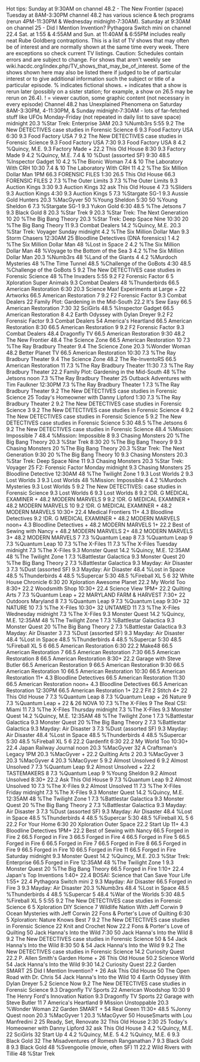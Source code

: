 Hot tips: Sunday at 9:30AM on channel 48.2 - The New Frontier (space)
Tuesday at 8AM-3:30PM channel 48.2 has various science & tech programs
(rerun 4PM-11:30PM & Wednesday midnight-7:30AM). Saturday at 9:30AM on
channel 25 - Did I Mention Invention? Pythagora Switch mini on channel
22.4 Sat. at 1:55 & 4:55AM and Sun. at 11:40AM & 6:55PM includes really
neat Rube Goldberg contraptions. This is a list of TV shows that may
often be of interest and are normally shown at the same time every week.
There are exceptions so check current TV listings. Caution: Schedules
contain errors and are subject to change. For shows that aren't weekly
see wiki.hacdc.org/index.php/TV_shows_that_may_be_of_interest. Some of
the shows shown here may also be listed there if judged to be of
particular interest or to give additional information such the subject
or title of a particular episode. % indicates fictional shows. +
indicates that a show is rerun later (possibly on a sister station; for
example, a show on 26.5 may be rerun on 26.4). ! = viewer caution, some
graphic content (not necessary in every episode) Channel 48.2 has
Unexplained Phenomena on Saturday 8AM-3:30PM, 4-11:30PM, & Sunday
midnight-7:30AM - lots of far-fetched stuff like UFOs Monday-Friday (not
repeated in daily list to save space) midnight 20.3 %Star Trek:
Enterprise 3AM 20.3 %Numb3rs 5:55 9.2 The New DETECTIVES case studies in
Forensic Science 6 9.3 Food Factory USA 6:30 9.3 Food Factory USA 7 9.2
The New DETECTIVES case studies in Forensic Science 9.3 Food Factory USA
7:30 9.3 Food Factory USA 8 4.2 %Quincy, M.E. 9.3 Factory Made + 22.2
This Old House 8:30 9.3 Factory Made 9 4.2 %Quincy, M.E. 7.4 & 10 %Dust
(assorted SF) 9:30 48.5 %Inspector Gadget 10 4.2 %The Bionic Woman 7.4 &
10 The Laboratory With CRH 10:30 7.4 & 10 The Laboratory With CRH 11 4.2
%The Six Million Dollar Man 1PM 66.3 FORENSIC FILES 1:30 26.5 This Old
House 66.3 FORENSIC FILES 2 7.3 %The Outer Limits 3 7.3 %The Outer
Limits 9.3 Auction Kings 3:30 9.3 Auction Kings 32 ask This Old House 4
7.3 %Sliders 9.3 Auction Kings 4:30 9.3 Auction Kings 5 7.3 %Stargate
SG-1 9.3 Aussie Gold Hunters 20.3 %MacGyver 50 %Young Sheldon 5:30 50
%Young Sheldon 6 7.3 %Stargate SG-1 9.3 Yukon Gold 6:30 48.5 %The
Jetsons 7 9.3 Black Gold 8 20.3 %Star Trek 9 20.3 %Star Trek: The Next
Generation 10 20 %The Big Bang Theory 20.3 %Star Trek: Deep Space Nine
10:30 20 %The Big Bang Theory 11 9.3 Combat Dealers 14.2 %Quincy, M.E.
20.3 %Star Trek: Voyager Sunday midnight 4.2 %The Six Million Dollar Man
9.3 Storm Chasers 12:30AM 25 Bloodline Detectives (DNA forensics) 1 4.2
%The Six Million Dollar Man 48 %Lost in Space 2 4.2 %The Six Million
Dollar Man 48 %Voyage to the Bottom of the Sea 3 4.2 %The Six Million
Dollar Man 20.3 %Numb3rs 48 %Land of the Giants 4 4.2 %Murdoch Mysteries
48 %The Time Tunnel 48.5 %Challenge of the GoBots 4:30 48.5 %Challenge
of the GoBots 5 9.2 The New DETECTIVES case studies in Forensic Science
48 %The Invaders 5:55 9.2 F2 Forensic Factor 6 5 Xploration Super
Animals 9.3 Combat Dealers 48 %Thunderbirds 66.5 American Restoration
6:30 20.3 Science Max! Experiments at Large + 22 Artworks 66.5 American
Restoration 7 9.2 F2 Forensic Factor 9.3 Combat Dealers 22 Family Plot:
Gardening in the Mid-South 22.2 It's Sew Easy 66.5 American Restoration
7:30 32 SciGirls 48.5 %Inspector Gadget 66.5 American Restoration 8 4.2
Earth Odyssey with Dylan Dreyer 9.2 F2 Forensic Factor 9.3 Combat
Dealers 54 America's Heartland 66.5 American Restoration 8:30 66.5
American Restoration 9 9.2 F2 Forensic Factor 9.3 Combat Dealers 48.4
Dragonfly TV 66.5 American Restoration 9:30 48.2 The New Frontier 48.4
The Science Zone 66.5 American Restoration 10 7.3 %The Ray Bradbury
Theater 9.4 The Science Zone 20.3 %Wonder Woman 48.2 Better Planet TV
66.5 American Restoration 10:30 7.3 %The Ray Bradbury Theater 9.4 The
Science Zone 48.2 The Re-InventoRS 66.5 American Restoration 11 7.3 %The
Ray Bradbury Theater 11:30 7.3 %The Ray Bradbury Theater 22.2 Family
Plot: Gardening in the Mid-South 48 %The Jetsons noon 7.3 %The Ray
Bradbury Theater 25 Outback Adventures with Tim Faulkner 12:30PM 7.3
%The Ray Bradbury Theater 1 7.3 %The Ray Bradbury Theater 9.2 The New
DETECTIVES case studies in Forensic Science 25 Today's Homeowner with
Danny Lipford 1:30 7.3 %The Ray Bradbury Theater 2 9.2 The New
DETECTIVES case studies in Forensic Science 3 9.2 The New DETECTIVES
case studies in Forensic Science 4 9.2 The New DETECTIVES case studies
in Forensic Science 5 9.2 The New DETECTIVES case studies in Forensic
Science 5:30 48.5 %The Jetsons 6 9.2 The New DETECTIVES case studies in
Forensic Science 48.4 %Mission: Impossible 7 48.4 %Mission: Impossible 8
9.3 Chasing Monsters 20 %The Big Bang Theory 20.3 %Star Trek 8:30 20
%The Big Bang Theory 9 9.3 Chasing Monsters 20 %The Big Bang Theory 20.3
%Star Trek: The Next Generation 9:30 20 %The Big Bang Theory 10 9.3
Chasing Monsters 20.3 %Star Trek: Deep Space Nine 11 9.3 Chasing
Monsters 20.3 %Star Trek: Voyager 25 F2: Forensic Factor Monday midnight
9.3 Chasing Monsters 25 Bloodline Detective 12:30AM 48 %The Twilight
Zone 1 9.3 Lost Worlds 2 9.3 Lost Worlds 3 9.3 Lost Worlds 48 %Mission:
Impossible 4 4.2 %Murdoch Mysteries 9.3 Lost Worlds 5 9.2 The New
DETECTIVES: case studies in Forensic Science 9.3 Lost Worlds 6 9.3 Lost
Worlds 8 9.2 !DR. G MEDICAL EXAMINER + 48.2 MODERN MARVELS 9 9.2 !DR. G
MEDICAL EXAMINER + 48.2 MODERN MARVELS 10 9.2 !DR. G MEDICAL EXAMINER +
48.2 MODERN MARVELS 10:30+ 22.4 Medical Frontiers 11+ 4.3 Bloodline
Detectives 9.2 !DR. G MEDICAL EXAMINER + 48.2 MODERN MARVELS noon+ 4.3
Bloodline Detectives + 48.2 MODERN MARVELS 1+ 22.2 Best of Sewing with
Nancy + 48.2 MODERN MARVELS 2+ 48.2 MODERN MARVELS 3+ 48.2 MODERN
MARVELS 7 7.3 %Quantum Leap 8 7.3 %Quantum Leap 9 7.3 %Quantum Leap 10
7.3 %The X-Files 11 7.3 %The X-Files Tuesday midnight 7.3 %The X-Files
9.3 Monster Quest 14.2 %Quincy, M.E. 12:35AM 48 %The Twilight Zone 1 7.3
%Battlestar Galactica 9.3 Monster Quest 20 %The Big Bang Theory 2 7.3
%Battlestar Galactica 9.3 Mayday: Air Disaster 3 7.3 %Dust (assorted SF)
9.3 Mayday: Air Disaster 48.4 %Lost in Space 48.5 %Thunderbirds 4 48.5
%Supercar 5:30 48.5 %Fireball XL 5 6 32 White House Chronicle 6:30 20
Xploration Awesome Planet 22.2 My World Too 8:30+ 22.2 Woodsmith Shop
10:30+ 22.4 Science View 1PM+ 22.2 Quilting Arts 7 7.3 %Quantum Leap +
22 MARYLAND FARM & HARVEST 7:30+ 22 Outdoors Maryland 8 7.3 %Quantum
Leap 9 7.3 %Quantum Leap 9:30+ 32 NATURE 10 7.3 %The X-Files 10:30+ 32
UNTAMED 11 7.3 %The X-Files Wednesday midnight 7.3 %The X-Files 9.3
Monster Quest 14.2 %Quincy, M.E. 12:35AM 48 %The Twilight Zone 1 7.3
%Battlestar Galactica 9.3 Monster Quest 20 %The Big Bang Theory 2 7.3
%Battlestar Galactica 9.3 Mayday: Air Disaster 3 7.3 %Dust (assorted SF)
9.3 Mayday: Air Disaster 48.4 %Lost in Space 48.5 %Thunderbirds 4 48.5
%Supercar 5:30 48.5 %Fireball XL 5 6 66.5 American Restoration 6:30 22.2
Make48 66.5 American Restoration 7 66.5 American Restoration 7:30 66.5
American Restoration 8 66.5 American Restoration 8:30+ 22.2 Garage with
Steve Butler 66.5 American Restoration 9 66.5 American Restoration 9:30
66.5 American Restoration 10 66.5 American Restoration 10:30 66.5
American Restoration 11+ 4.3 Bloodline Detectives 66.5 American
Restoration 11:30 66.5 American Restoration noon+ 4.3 Bloodline
Detectives 66.5 American Restoration 12:30PM 66.5 American Restoration
1+ 22.2 Fit 2 Stitch 4+ 22 This Old House 7 7.3 %Quantum Leap 8 7.3
%Quantum Leap + 26 Nature 9 7.3 %Quantum Leap + 22 & 26 NOVA 10 7.3 %The
X-Files 9 The Real CSI: Miami 11 7.3 %The X-Files Thursday midnight 7.3
%The X-Files 9.3 Monster Quest 14.2 %Quincy, M.E. 12:35AM 48 %The
Twilight Zone 1 7.3 %Battlestar Galactica 9.3 Monster Quest 20 %The Big
Bang Theory 2 7.3 %Battlestar Galactica 9.3 Mayday: Air Disaster 3 7.3
%Dust (assorted SF) 9.3 Mayday: Air Disaster 48.4 %Lost in Space 48.5
%Thunderbirds 4 48.5 %Supercar 5:30 48.5 %Fireball XL 5 6 22.2 Gardenfit
6:30 22.2 My World Too 10:30+ 22.4 Japan Railway Journal noon 20.3
%MacGyver 32 A Craftsman's Legacy 1PM 20.3 %MacGyver + 22.2 Quilting
Arts 2 20.3 %MacGyver 3 20.3 %MacGyver 4 20.3 %MacGyver 5 9.2 Almost
Unsolved 6 9.2 Almost Unsolved 7 7.3 %Quantum Leap 9.2 Almost Unsolved +
22.2 TASTEMAKERS 8 7.3 %Quantum Leap 9 %Young Sheldon 9.2 Almost
Unsolved 8:30+ 22.2 Ask This Old House 9 7.3 %Quantum Leap 9.2 Almost
Unsolved 10 7.3 %The X-Files 9.2 Almost Unsolved 11 7.3 %The X-Files
Friday midnight 7.3 %The X-Files 9.3 Monster Quest 14.2 %Quincy, M.E.
12:35AM 48 %The Twilight Zone 1 7.3 %Battlestar Galactica 9.3 Monster
Quest 20 %The Big Bang Theory 2 7.3 %Battlestar Galactica 9.3 Mayday:
Air Disaster 3 7.3 %Dust (assorted SF) 9.3 Mayday: Air Disaster 48.4
%Lost in Space 48.5 %Thunderbirds 4 48.5 %Supercar 5:30 48.5 %Fireball
XL 5 6 22.2 For Your Home 6:30 20 Xploration Outer Space 22.2 Start Up
11+ 4.3 Bloodline Detectives 1PM+ 22.2 Best of Sewing with Nancy 66.5
Forged in Fire 2 66.5 Forged in Fire 3 66.5 Forged in Fire 4 66.5 Forged
in Fire 5 66.5 Forged in Fire 6 66.5 Forged in Fire 7 66.5 Forged in
Fire 8 66.5 Forged in Fire 9 66.5 Forged in Fire 10 66.5 Forged in Fire
11 66.5 Forged in Fire Saturday midnight 9.3 Monster Quest 14.2 %Quincy,
M.E. 20.3 %Star Trek: Enterprise 66.5 Forged in Fire 12:35AM 48 %The
Twilight Zone 1 9.3 Monster Quest 20 %The Big Bang Theory 66.5 Forged in
Fire 1:10+ 22.4 Japan's Top Inventions 1:40+ 22.4 BOSAI: Science that
Can Save Your Life 1:55+ 22.4 Pythagora Switch mini 2 9.3 Mayday: Air
Disaster 66.5 Forged in Fire 3 9.3 Mayday: Air Disaster 20.3 %Numb3rs
48.4 %Lost in Space 48.5 %Thunderbirds 4 48.5 %Supercar 5 48.4 %War of
the Worlds 5:30 48.5 %Fireball XL 5 5:55 9.2 The New DETECTIVES case
studies in Forensic Science 6 5 Xploration DIY Science 7 Wildlife Nation
With Jeff Corwin 9 Ocean Mysteries with Jeff Corwin 22 Fons & Porter's
Love of Quilting 6:30 5 Xploration: Nature Knows Best 7 9.2 The New
DETECTIVES case studies in Forensic Science 22 Knit and Crochet Now 22.2
Fons & Porter's Love of Quilting 50 Jack Hanna's Into the Wild 7:30 50
Jack Hanna's Into the Wild 8 9.2 The New DETECTIVES case studies in
Forensic Science 50 & 54 Jack Hanna's Into the Wild 8:30 50 & 54 Jack
Hanna's Into the Wild 9 9.2 The New DETECTIVES case studies in Forensic
Science 14.2 Curiosity Quest 22.2 P. Allen Smith's Garden Home + 26 This
Old House 50.2 Science World 54 Jack Hanna's Into the Wild 9:30 14.2
Curiosity Quest 22.2 Garden SMART 25 Did I Mention Invention? + 26 Ask
This Old House 50 The Open Road with Dr. Chris 54 Jack Hanna's Into the
Wild 10 4 Earth Odyssey With Dylan Dreyer 5.2 Science Now 9.2 The New
DETECTIVES case studies in Forensic Science 9.3 Dragonfly TV Sports 22
American Woodshop 10:30 9 The Henry Ford's Innovation Nation 9.3
Dragonfly TV Sports 22 Garage with Steve Butler 11 7 America's Heartland
9 Mission Unstoppable 20.3 %Wonder Woman 22 Garden SMART + 54 Real Green
11:30+ 48.5 %Jonny Quest noon 20.3 %MacGyver 1 20.3 %MacGyver 50
HouseSmarts with Lou Manfredini 2 25 Ready, Set, Renovate 32 This Old
House 2:30 25 Today's Homeowner with Danny Lipford 32 ask This Old House
3 4.2 %Quincy, M.E. 22 SciGirls 32 Start Up 4 4.2 %Quincy, M.E. 5 4.2
%Quincy, M.E. 6 9.3 Black Gold 32 The Misadventures of Romesh
Ranganathan 7 9.3 Black Gold 8 9.3 Black Gold 48 %Svengoolie (movie,
often SF) 11 22.2 Wild Rivers with Tillie 48 %Star Trek
